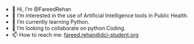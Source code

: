 - 👋 Hi, I’m @FareedRehan
- 👀 I’m interested in the use of Artificial Intelligence tools in Public Health.
- 🌱 I’m currently learning Python.
- 💞️ I’m looking to collaborate on python Coding.
- 📫 How to reach me: fareed.rehan@dci-student.org

<!---
FareedRehan/FareedRehan is a ✨ special ✨ repository because its `README.md` (this file) appears on your GitHub profile.
You can click the Preview link to take a look at your changes.
--->
